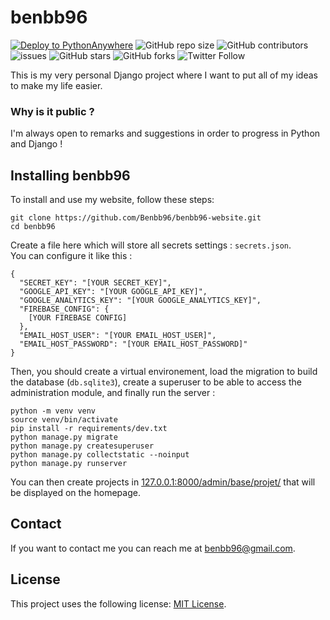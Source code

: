 # benbb96

[![Deploy to PythonAnywhere](https://github.com/Benbb96/benbb96-website/actions/workflows/deploy-to-pythonanywhere.yml/badge.svg)](https://github.com/Benbb96/benbb96-website/actions/workflows/deploy-to-pythonanywhere.yml)
![GitHub repo size](https://img.shields.io/github/repo-size/benbb96/benbb96-website)
![GitHub contributors](https://img.shields.io/github/contributors/benbb96/benbb96-website)
![issues](https://img.shields.io/github/issues/benbb96/benbb96-website)
![GitHub stars](https://img.shields.io/github/stars/benbb96/benbb96-website?style=social)
![GitHub forks](https://img.shields.io/github/forks/benbb96/benbb96-website?style=social)
![Twitter Follow](https://img.shields.io/twitter/follow/benbb96?style=social)

This is my very personal Django project where I want to put all of my ideas to make my life easier.

### Why is it public ?

I'm always open to remarks and suggestions in order to progress in Python and Django !

## Installing benbb96

To install and use my website, follow these steps:

```
git clone https://github.com/Benbb96/benbb96-website.git
cd benbb96
```

Create a file here which will store all secrets settings : `secrets.json`.  
You can configure it like this :

```
{
  "SECRET_KEY": "[YOUR SECRET_KEY]",
  "GOOGLE_API_KEY": "[YOUR GOOGLE_API_KEY]",
  "GOOGLE_ANALYTICS_KEY": "[YOUR GOOGLE_ANALYTICS_KEY]",
  "FIREBASE_CONFIG": {
    [YOUR FIREBASE CONFIG]
  },
  "EMAIL_HOST_USER": "[YOUR EMAIL_HOST_USER]",
  "EMAIL_HOST_PASSWORD": "[YOUR EMAIL_HOST_PASSWORD]"
}
```

Then, you should create a virtual environement, load the migration to build the database (`db.sqlite3`), create a superuser to be able to access the administration module, and finally run the server :

```
python -m venv venv
source venv/bin/activate
pip install -r requirements/dev.txt
python manage.py migrate
python manage.py createsuperuser
python manage.py collectstatic --noinput
python manage.py runserver
```

You can then create projects in [127.0.0.1:8000/admin/base/projet/](http://127.0.0.1:8000/admin/base/projet/) that will be displayed on the homepage.

## Contact 

If you want to contact me you can reach me at <benbb96@gmail.com>.

## License 

This project uses the following license: [MIT License](LICENSE).
